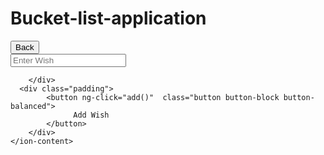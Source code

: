 # Bucket-list-application
<ion-view title="iBucketList">
    <ion-nav-buttons side="primary">
      <button class="button" ng-click="showUserHome()">
        Back
      </button>
    </ion-nav-buttons>
     <ion-content>
      <div class="list list-inset">
              <label class="item item-input">
                <input type="text" ng-model="user.wish" placeholder="Enter Wish" >
              </label>

        </div>
      <div class="padding">
            <button ng-click="add()"  class="button button-block button-balanced">
                  Add Wish
            </button>
        </div>
    </ion-content>
</ion-view>
